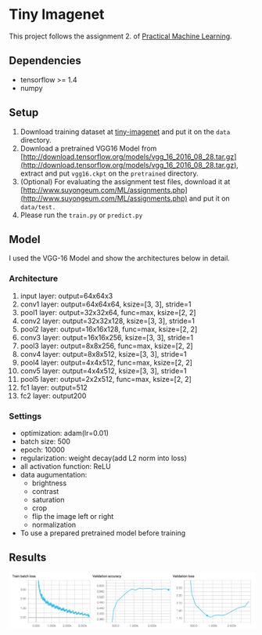 # Tiny Imagenet
This project follows the assignment 2. of [Practical Machine Learning](http://www.suyongeum.com/ML/index.php).

## Dependencies
- tensorflow >= 1.4
- numpy

## Setup
1. Download training dataset at [tiny-imagenet](https://tiny-imagenet.herokuapp.com) and put it on the `data` directory.
2. Download a pretrained VGG16 Model from [http://download.tensorflow.org/models/vgg_16_2016_08_28.tar.gz](http://download.tensorflow.org/models/vgg_16_2016_08_28.tar.gz), extract and put `vgg16.ckpt` on the `pretrained` directory.
3. (Optional) For evaluating the assignment test files, download it at [http://www.suyongeum.com/ML/assignments.php](http://www.suyongeum.com/ML/assignments.php) and put it on `data/test.`
4. Please run the `train.py` or `predict.py`

## Model
I used the VGG-16 Model and show the architectures below in detail.

### Architecture
1. input layer: output=64x64x3
2. conv1 layer: output=64x64x64, ksize=[3, 3], stride=1
3. pool1 layer: output=32x32x64, func=max, ksize=[2, 2]
4. conv2 layer: output=32x32x128, ksize=[3, 3], stride=1
5. pool2 layer: output=16x16x128, func=max, ksize=[2, 2]
6. conv3 layer: output=16x16x256, ksize=[3, 3], stride=1
7. pool3 layer: output=8x8x256, func=max, ksize=[2, 2]
8. conv4 layer: output=8x8x512, ksize=[3, 3], stride=1
9. pool4 layer: output=4x4x512, func=max, ksize=[2, 2]
10. conv5 layer: output=4x4x512, ksize=[3, 3], stride=1
11. pool5 layer: output=2x2x512, func=max, ksize=[2, 2]
12. fc1 layer: output=512
13. fc2 layer: output200

### Settings
- optimization: adam(lr=0.01)
- batch size: 500
- epoch: 10000
- regularization: weight decay(add L2 norm into loss)
- all activation function: ReLU
- data augumentation:
	- brightness
	- contrast
	- saturation
	- crop
	- flip the image left or right 
	- normalization
- To use a prepared pretrained model before training

## Results
![Results](./images/results.png "results")

